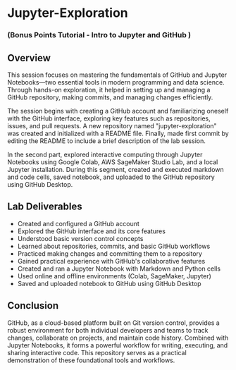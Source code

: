 # Jupyter-Exploration
### (Bonus Points Tutorial - Intro to Jupyter and GitHub )

## Overview
This session focuses on mastering the fundamentals of GitHub and Jupyter Notebooks—two essential tools in modern programming and data science. Through hands-on exploration, it helped in setting up and managing a GitHub repository, making commits, and managing changes efficiently.

The session begins with creating a GitHub account and familiarizing oneself with the GitHub interface, exploring key features such as repositories, issues, and pull requests. A new repository named "jupyter-exploration" was created and initialized with a README file. Finally, made first commit by editing the README to include a brief description of the lab session.

In the second part, explored interactive computing through Jupyter Notebooks using Google Colab, AWS SageMaker Studio Lab, and a local Jupyter installation. During this segment, created and executed markdown and code cells, saved notebook, and uploaded to the GitHub repository using GitHub Desktop.

## Lab Deliverables
- Created and configured a GitHub account
- Explored the GitHub interface and its core features
- Understood basic version control concepts
- Learned about repositories, commits, and basic GitHub workflows
- Practiced making changes and committing them to a repository
- Gained practical experience with GitHub's collaborative features
- Created and ran a Jupyter Notebook with Markdown and Python cells
- Used online and offline environments (Colab, SageMaker, Jupyter)
- Saved and uploaded notebook to GitHub using GitHub Desktop

## Conclusion
GitHub, as a cloud-based platform built on Git version control, provides a robust environment for both individual developers and teams to track changes, collaborate on projects, and maintain code history. Combined with Jupyter Notebooks, it forms a powerful workflow for writing, executing, and sharing interactive code. This repository serves as a practical demonstration of these foundational tools and workflows.
